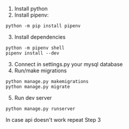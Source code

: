 1. Install python
2. Install pipenv:
```
python -m pip install pipenv
```
3. Install dependencies
```
python -m pipenv shell
pipenv install --dev
```
3. Connect in settings.py your mysql database
4. Run/make migrations
```
python manage.py makemigrations
python manage.py migrate
```
5. Run dev server
```
python manage.py runserver
```

In case api doesn't work repeat Step 3
